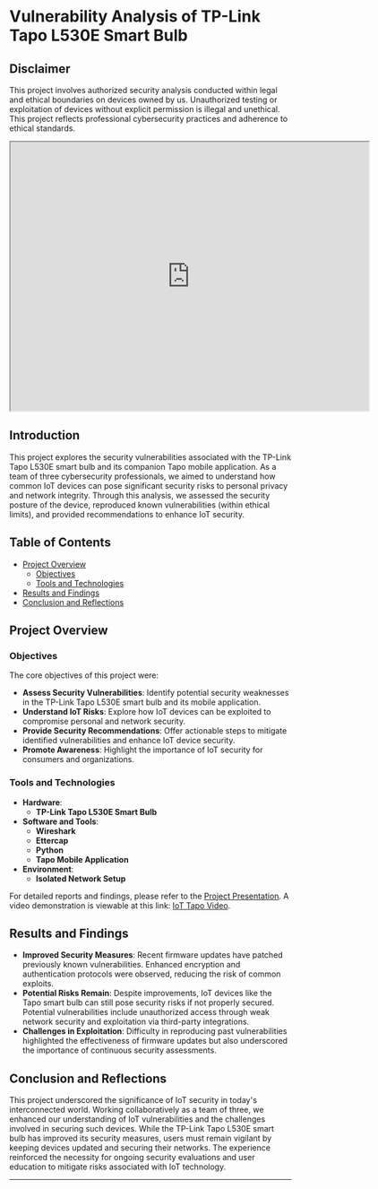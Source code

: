 # **Vulnerability Analysis of TP-Link Tapo L530E Smart Bulb**

## **Disclaimer**

This project involves authorized security analysis conducted within legal and ethical boundaries on devices owned by us. Unauthorized testing or exploitation of devices without explicit permission is illegal and unethical. This project reflects professional cybersecurity practices and adherence to ethical standards.

<iframe src="https://drive.google.com/file/d/1iNm8845pH7aldjVWVLJhlN-MnYBFsmuL/preview" width="640" height="480" allow="autoplay"></iframe>

## **Introduction**

This project explores the security vulnerabilities associated with the TP-Link Tapo L530E smart bulb and its companion Tapo mobile application. As a team of three cybersecurity professionals, we aimed to understand how common IoT devices can pose significant security risks to personal privacy and network integrity. Through this analysis, we assessed the security posture of the device, reproduced known vulnerabilities (within ethical limits), and provided recommendations to enhance IoT security.

## **Table of Contents**

- [Project Overview](#project-overview)
  - [Objectives](#objectives)
  - [Tools and Technologies](#tools-and-technologies)
- [Results and Findings](#results-and-findings)
- [Conclusion and Reflections](#conclusion-and-reflections)

## **Project Overview**

### **Objectives**

The core objectives of this project were:

- **Assess Security Vulnerabilities**: Identify potential security weaknesses in the TP-Link Tapo L530E smart bulb and its mobile application.
- **Understand IoT Risks**: Explore how IoT devices can be exploited to compromise personal and network security.
- **Provide Security Recommendations**: Offer actionable steps to mitigate identified vulnerabilities and enhance IoT device security.
- **Promote Awareness**: Highlight the importance of IoT security for consumers and organizations.

### **Tools and Technologies**

- **Hardware**:
  - **TP-Link Tapo L530E Smart Bulb**
- **Software and Tools**:
  - **Wireshark**
  - **Ettercap**
  - **Python**
  - **Tapo Mobile Application**
- **Environment**:
  - **Isolated Network Setup**

For detailed reports and findings, please refer to the [Project Presentation](Project_Presentation.pdf). A video demonstration is viewable at this link: [IoT Tapo Video](https://drive.google.com/file/d/1iNm8845pH7aldjVWVLJhlN-MnYBFsmuL/view?usp=sharing).

## **Results and Findings**

- **Improved Security Measures**: Recent firmware updates have patched previously known vulnerabilities. Enhanced encryption and authentication protocols were observed, reducing the risk of common exploits.
- **Potential Risks Remain**: Despite improvements, IoT devices like the Tapo smart bulb can still pose security risks if not properly secured. Potential vulnerabilities include unauthorized access through weak network security and exploitation via third-party integrations.
- **Challenges in Exploitation**: Difficulty in reproducing past vulnerabilities highlighted the effectiveness of firmware updates but also underscored the importance of continuous security assessments.

## **Conclusion and Reflections**

This project underscored the significance of IoT security in today's interconnected world. Working collaboratively as a team of three, we enhanced our understanding of IoT vulnerabilities and the challenges involved in securing such devices. While the TP-Link Tapo L530E smart bulb has improved its security measures, users must remain vigilant by keeping devices updated and securing their networks. The experience reinforced the necessity for ongoing security evaluations and user education to mitigate risks associated with IoT technology.

---
